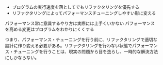- プログラムの実行速度を落としてでもリファクタリングを優先する
- リファクタリングによってパフォーマンスチューニングしやすい形に変える

パフォーマンス常に意識するやり方は実際には上手くいかない
パフォーマンスを高める変更はプログラムをわかりにくくする

つまり、パフォーマンス・チューニングを行う前に、リファクタリングで適切な設計に作り変える必要がある。リファクタリングを行わない状態でパフォーマンス・チューニングを行うことは、現実の問題から目を逸らし、一時的な解決方法にしかならない。